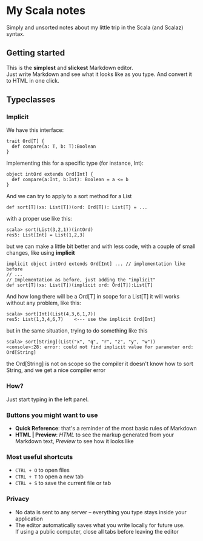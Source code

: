 # My Scala notes

Simply and unsorted notes about my little trip in the Scala (and Scalaz) syntax.

## Getting started

This is the **simplest** and **slickest** Markdown editor.  
Just write Markdown and see what it looks like as you type. And convert it to HTML in one click.

## Typeclasses

### Implicit 

We have this interface:
    
    trait Ord[T] {
      def compare(a: T, b: T):Boolean
    }

Implementing this for a specific type (for instance, Int):

    object intOrd extends Ord[Int] {
      def compare(a:Int, b:Int): Boolean = a <= b
    }

And we can try to apply to a sort method for a List

    def sort[T](xs: List[T])(ord: Ord[T]): List[T} = ...
with a proper use like this:

    scala> sort(List(3,2,1))(intOrd)
    res5: List[Int] = List(1,2,3)

but we can make a little bit better and with less code, with a couple of small changes, like using **implicit**

    implicit object intOrd extends Ord[Int] ... // implementation like before
    // ...
    // Implementation as before, just adding the "implicit" 
    def sort[T](xs: List[T])(implicit ord: Ord[T]):List[T]

And how long there will be a Ord[T] in scope for a List[T] it will works without any problem, like this:

    scala> sort[Int](List(4,3,6,1,7))
    res5: List(1,3,4,6,7)    <--- use the implicit Ord[Int]

but in the same situation, trying to do something like this

    scala> sort[String](List("x", "q", "r", "z", "y", "w"))
    <console>:28: error: could not find implicit value for parameter ord: Ord[String]

the Ord[String] is not on scope so the compiler it doesn't know how to sort String, and we get a nice compiler error


### How?

Just start typing in the left panel.

### Buttons you might want to use

- **Quick Reference**: that's a reminder of the most basic rules of Markdown
- **HTML | Preview**: *HTML* to see the markup generated from your Markdown text, *Preview* to see how it looks like

### Most useful shortcuts

- `CTRL + O` to open files
- `CTRL + T` to open a new tab
- `CTRL + S` to save the current file or tab

### Privacy

- No data is sent to any server – everything you type stays inside your application
- The editor automatically saves what you write locally for future use.  
  If using a public computer, close all tabs before leaving the editor